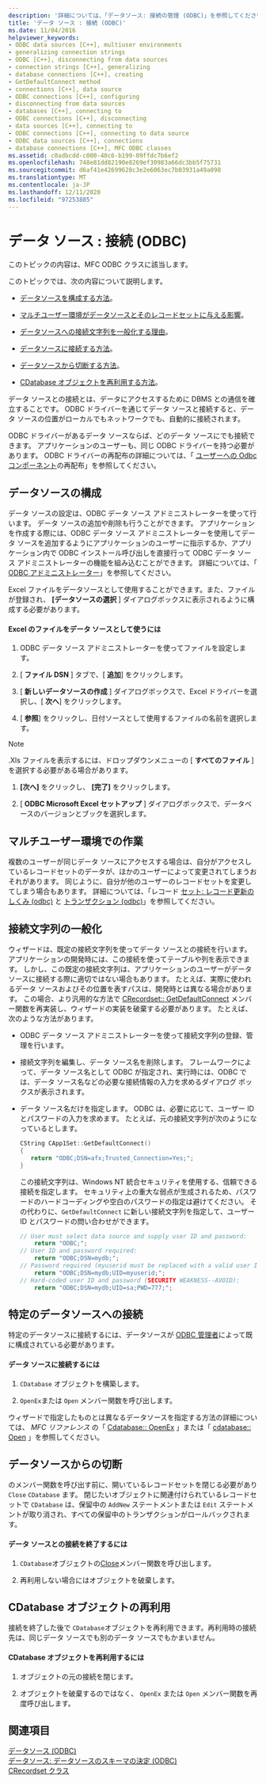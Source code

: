 ```yaml
---
description: '詳細については、「データソース: 接続の管理 (ODBC)」を参照してください。'
title: 'データ ソース : 接続 (ODBC)'
ms.date: 11/04/2016
helpviewer_keywords:
- ODBC data sources [C++], multiuser environments
- generalizing connection strings
- ODBC [C++], disconnecting from data sources
- connection strings [C++], generalizing
- database connections [C++], creating
- GetDefaultConnect method
- connections [C++], data source
- ODBC connections [C++], configuring
- disconnecting from data sources
- databases [C++], connecting to
- ODBC connections [C++], disconnecting
- data sources [C++], connecting to
- ODBC connections [C++], connecting to data source
- ODBC data sources [C++], connections
- database connections [C++], MFC ODBC classes
ms.assetid: c0adbcdd-c000-40c6-b199-09ffdc7b6ef2
ms.openlocfilehash: 748e81dd82190e8269ef30983a66dc3bb5f75731
ms.sourcegitcommit: d6af41e42699628c3e2e6063ec7b03931a49a098
ms.translationtype: MT
ms.contentlocale: ja-JP
ms.lasthandoff: 12/11/2020
ms.locfileid: "97253885"
---
```

# <a name="data-source-managing-connections-odbc"></a>データ ソース : 接続 (ODBC)

このトピックの内容は、MFC ODBC クラスに該当します。

このトピックでは、次の内容について説明します。

- [データソースを構成する方法](#_core_configuring_a_data_source)。

- [マルチユーザー環境がデータソースとそのレコードセットに与える影響](#_core_working_in_a_multiuser_environment)。

- [データソースへの接続文字列を一般化する理由](#_core_generalizing_the_connection_string)。

- [データソースに接続する方法](#_core_connecting_to_a_specific_data_source)。

- [データソースから切断する方法](#_core_disconnecting_from_a_data_source)。

- [CDatabase オブジェクトを再利用する方法](#_core_reusing_a_cdatabase_object)。

データ ソースとの接続とは、データにアクセスするために DBMS との通信を確立することです。 ODBC ドライバーを通じてデータ ソースと接続すると、データ ソースの位置がローカルでもネットワークでも、自動的に接続されます。

ODBC ドライバーがあるデータ ソースならば、どのデータ ソースにでも接続できます。 アプリケーションのユーザーも、同じ ODBC ドライバーを持つ必要があります。 ODBC ドライバーの再配布の詳細については、「 [ユーザーへの Odbc コンポーネント](../../data/odbc/redistributing-odbc-components-to-your-customers.md)の再配布」を参照してください。

## <a name="configuring-a-data-source"></a><a name="_core_configuring_a_data_source"></a> データソースの構成

データ ソースの設定は、ODBC データ ソース アドミニストレーターを使って行います。 データ ソースの追加や削除も行うことができます。 アプリケーションを作成する際には、ODBC データ ソース アドミニストレーターを使用してデータ ソースを追加するようにアプリケーションのユーザーに指示するか、アプリケーション内で ODBC インストール呼び出しを直接行って ODBC データ ソース アドミニストレーターの機能を組み込むことができます。 詳細については、「 [ODBC アドミニストレーター](../../data/odbc/odbc-administrator.md)」を参照してください。

Excel ファイルをデータソースとして使用することができます。また、ファイルが登録され、 **[データソースの選択** ] ダイアログボックスに表示されるように構成する必要があります。

#### <a name="to-use-an-excel-file-as-a-data-source"></a>Excel のファイルをデータ ソースとして使うには

1. ODBC データ ソース アドミニストレーターを使ってファイルを設定します。

1. [ **ファイル DSN** ] タブで、[ **追加**] をクリックします。

1. [ **新しいデータソースの作成** ] ダイアログボックスで、Excel ドライバーを選択し、[ **次へ**] をクリックします。

1. [ **参照**] をクリックし、日付ソースとして使用するファイルの名前を選択します。

> [!NOTE]
> .Xls ファイルを表示するには、ドロップダウンメニューの [ **すべてのファイル** ] を選択する必要がある場合があります。

1. **[次へ]** をクリックし、 **[完了]** をクリックします。

1. [ **ODBC Microsoft Excel セットアップ** ] ダイアログボックスで、データベースのバージョンとブックを選択します。

## <a name="working-in-a-multiuser-environment"></a><a name="_core_working_in_a_multiuser_environment"></a> マルチユーザー環境での作業

複数のユーザーが同じデータ ソースにアクセスする場合は、自分がアクセスしているレコードセットのデータが、ほかのユーザーによって変更されてしまうおそれがあります。 同じように、自分が他のユーザーのレコードセットを変更してしまう場合もあります。 詳細については、「レコード [セット: レコード更新のしくみ (odbc)](../../data/odbc/recordset-how-recordsets-update-records-odbc.md) と [トランザクション (odbc)](../../data/odbc/transaction-odbc.md)」を参照してください。

## <a name="generalizing-the-connection-string"></a><a name="_core_generalizing_the_connection_string"></a> 接続文字列の一般化

ウィザードは、既定の接続文字列を使ってデータ ソースとの接続を行います。 アプリケーションの開発時には、この接続を使ってテーブルや列を表示できます。 しかし、この既定の接続文字列は、アプリケーションのユーザーがデータ ソースに接続する際に適切ではない場合もあります。 たとえば、実際に使われるデータ ソースおよびその位置を表すパスは、開発時とは異なる場合があります。 この場合、より汎用的な方法で [CRecordset:: GetDefaultConnect](../../mfc/reference/crecordset-class.md#getdefaultconnect) メンバー関数を再実装し、ウィザードの実装を破棄する必要があります。 たとえば、次のような方法があります。

- ODBC データ ソース アドミニストレーターを使って接続文字列の登録、管理を行います。

- 接続文字列を編集し、データ ソース名を削除します。 フレームワークによって、データ ソース名として ODBC が指定され、実行時には、ODBC では、データ ソース名などの必要な接続情報の入力を求めるダイアログ ボックスが表示されます。

- データ ソース名だけを指定します。 ODBC は、必要に応じて、ユーザー ID とパスワードの入力を求めます。 たとえば、元の接続文字列が次のようになっているとします。

    ```cpp
    CString CApp1Set::GetDefaultConnect()
    {
       return "ODBC;DSN=afx;Trusted_Connection=Yes;";
    }
    ```

   この接続文字列は、Windows NT 統合セキュリティを使用する、信頼できる接続を指定します。 セキュリティ上の重大な弱点が生成されるため、パスワードのハードコーディングや空白のパスワードの指定は避けてください。 その代わりに、`GetDefaultConnect` に新しい接続文字列を指定して、ユーザー ID とパスワードの問い合わせができます。

    ```cpp
    // User must select data source and supply user ID and password:
        return "ODBC;";
    // User ID and password required:
        return "ODBC;DSN=mydb;";
    // Password required (myuserid must be replaced with a valid user ID):
        return "ODBC;DSN=mydb;UID=myuserid;";
    // Hard-coded user ID and password (SECURITY WEAKNESS--AVOID):
        return "ODBC;DSN=mydb;UID=sa;PWD=777;";
    ```

## <a name="connecting-to-a-specific-data-source"></a><a name="_core_connecting_to_a_specific_data_source"></a> 特定のデータソースへの接続

特定のデータソースに接続するには、データソースが [ODBC 管理者](../../data/odbc/odbc-administrator.md)によって既に構成されている必要があります。

#### <a name="to-connect-to-a-specific-data-source"></a>データ ソースに接続するには

1. `CDatabase` オブジェクトを構築します。

1. `OpenEx`または `Open` メンバー関数を呼び出します。

ウィザードで指定したものとは異なるデータソースを指定する方法の詳細については、 *MFC リファレンス* の「 [Cdatabase:: OpenEx](../../mfc/reference/cdatabase-class.md#openex) 」または「 [cdatabase:: Open](../../mfc/reference/cdatabase-class.md#open) 」を参照してください。

## <a name="disconnecting-from-a-data-source"></a><a name="_core_disconnecting_from_a_data_source"></a> データソースからの切断

のメンバー関数を呼び出す前に、開いているレコードセットを閉じる必要があり `Close` `CDatabase` ます。 閉じたいオブジェクトに関連付けられているレコードセットで `CDatabase` は、保留中の `AddNew` ステートメントまたは `Edit` ステートメントが取り消され、すべての保留中のトランザクションがロールバックされます。

#### <a name="to-disconnect-from-a-data-source"></a>データ ソースとの接続を終了するには

1. `CDatabase`オブジェクトの[Close](../../mfc/reference/cdatabase-class.md#close)メンバー関数を呼び出します。

1. 再利用しない場合にはオブジェクトを破棄します。

## <a name="reusing-a-cdatabase-object"></a><a name="_core_reusing_a_cdatabase_object"></a> CDatabase オブジェクトの再利用

接続を終了した後で `CDatabase`オブジェクトを再利用できます。再利用時の接続先は、同じデータ ソースでも別のデータ ソースでもかまいません。

#### <a name="to-reuse-a-cdatabase-object"></a>CDatabase オブジェクトを再利用するには

1. オブジェクトの元の接続を閉じます。

1. オブジェクトを破棄するのではなく、 `OpenEx` または `Open` メンバー関数を再度呼び出します。

## <a name="see-also"></a>関連項目

[データソース (ODBC)](../../data/odbc/data-source-odbc.md)<br/>
[データソース: データソースのスキーマの決定 (ODBC)](../../data/odbc/data-source-determining-the-schema-of-the-data-source-odbc.md)<br/>
[CRecordset クラス](../../mfc/reference/crecordset-class.md)
